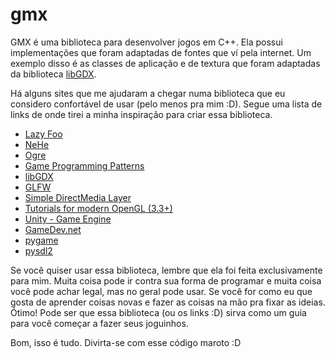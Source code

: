 # gmx
GMX é uma biblioteca para desenvolver jogos em C++. Ela possui implementações que foram adaptadas de
fontes que ví pela internet. Um exemplo disso é as classes de aplicação e de textura que foram adaptadas da biblioteca
[libGDX](https://libgdx.badlogicgames.com/).

Há alguns sites que me ajudaram a chegar numa biblioteca que eu considero confortável de usar (pelo menos pra mim :D).
Segue uma lista de links de onde tirei a minha inspiração para criar essa biblioteca.
- [Lazy Foo](http://lazyfoo.net/)
- [NeHe](http://nehe.gamedev.net/)
- [Ogre](http://www.ogre3d.org/)
- [Game Programming Patterns](http://gameprogrammingpatterns.com/)
- [libGDX](https://libgdx.badlogicgames.com/)
- [GLFW](http://www.glfw.org/)
- [Simple DirectMedia Layer](http://libsdl.org/)
- [Tutorials for modern OpenGL (3.3+)](http://www.opengl-tutorial.org/)
- [Unity - Game Engine](https://unity3d.com/)
- [GameDev.net](http://www.gamedev.net/page/index.html)
- [pygame](http://pygame.org/)
- [pysdl2](https://bitbucket.org/marcusva/py-sdl2)

Se você quiser usar essa biblioteca, lembre que ela foi feita exclusivamente para mim. Muita coisa pode ir contra sua
forma de programar e muita coisa você pode achar legal, mas no geral pode usar. Se você for como eu que gosta de
aprender coisas novas e fazer as coisas na mão pra fixar as ideias. Ótimo! Pode ser que essa biblioteca (ou os links :D)
sirva como um guia para você começar a fazer seus joguinhos.

Bom, isso é tudo. Divirta-se com esse código maroto :D
